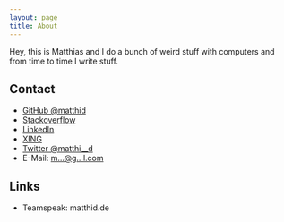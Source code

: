 ```yaml
---
layout: page
title: About
---
```


<p class="message">
  Hey, this is Matthias and I do a bunch of weird stuff with computers and from time to time I write stuff.
</p>

## Contact

* [GitHub @matthid](https://github.com/matthid)
* [Stackoverflow](https://stackoverflow.com/users/1269722/matthid)
* [LinkedIn](https://www.linkedin.com/in/matthias-dittrich-51848861/)
* [XING](https://www.xing.com/profile/Matthias_Dittrich13)
* [Twitter @matthi__d](https://twitter.com/matthi__d)
* E-Mail: <a href="http://scr.im/matthid">m...@g...l.com</a>

## Links

* Teamspeak: matthid.de

